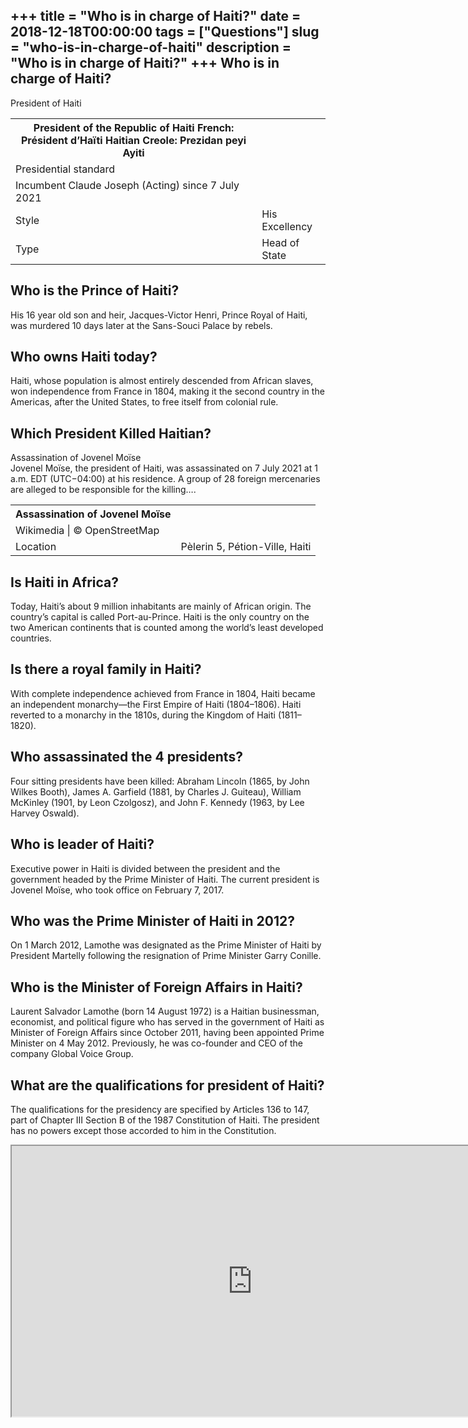 +++
title = "Who is in charge of Haiti?"
date = 2018-12-18T00:00:00
tags = ["Questions"]
slug = "who-is-in-charge-of-haiti"
description = "Who is in charge of Haiti?"
+++
Who is in charge of Haiti?
--------------------------

President of Haiti

<table><tr><th>President of the Republic of Haiti French: Président d’Haïti Haitian Creole: Prezidan peyi Ayiti</th></tr><tr><td>Presidential standard</td></tr><tr><td>Incumbent Claude Joseph (Acting) since 7 July 2021</td></tr><tr><td>Style</td><td>His Excellency</td></tr><tr><td>Type</td><td>Head of State</td></tr></table>

Who is the Prince of Haiti?
---------------------------

His 16 year old son and heir, Jacques-Victor Henri, Prince Royal of Haiti, was murdered 10 days later at the Sans-Souci Palace by rebels.

Who owns Haiti today?
---------------------

Haiti, whose population is almost entirely descended from African slaves, won independence from France in 1804, making it the second country in the Americas, after the United States, to free itself from colonial rule.

Which President Killed Haitian?
-------------------------------

Assassination of Jovenel Moïse  
Jovenel Moïse, the president of Haiti, was assassinated on 7 July 2021 at 1 a.m. EDT (UTC−04:00) at his residence. A group of 28 foreign mercenaries are alleged to be responsible for the killing….

<table><tr><th>Assassination of Jovenel Moïse</th></tr><tr><td>Wikimedia | © OpenStreetMap</td></tr><tr><td>Location</td><td>Pèlerin 5, Pétion-Ville, Haiti</td></tr></table>

Is Haiti in Africa?
-------------------

Today, Haiti’s about 9 million inhabitants are mainly of African origin. The country’s capital is called Port-au-Prince. Haiti is the only country on the two American continents that is counted among the world’s least developed countries.

Is there a royal family in Haiti?
---------------------------------

With complete independence achieved from France in 1804, Haiti became an independent monarchy—the First Empire of Haiti (1804–1806). Haiti reverted to a monarchy in the 1810s, during the Kingdom of Haiti (1811–1820).

Who assassinated the 4 presidents?
----------------------------------

Four sitting presidents have been killed: Abraham Lincoln (1865, by John Wilkes Booth), James A. Garfield (1881, by Charles J. Guiteau), William McKinley (1901, by Leon Czolgosz), and John F. Kennedy (1963, by Lee Harvey Oswald).

Who is leader of Haiti?
-----------------------

Executive power in Haiti is divided between the president and the government headed by the Prime Minister of Haiti. The current president is Jovenel Moïse, who took office on February 7, 2017.

Who was the Prime Minister of Haiti in 2012?
--------------------------------------------

On 1 March 2012, Lamothe was designated as the Prime Minister of Haiti by President Martelly following the resignation of Prime Minister Garry Conille.

Who is the Minister of Foreign Affairs in Haiti?
------------------------------------------------

Laurent Salvador Lamothe (born 14 August 1972) is a Haitian businessman, economist, and political figure who has served in the government of Haiti as Minister of Foreign Affairs since October 2011, having been appointed Prime Minister on 4 May 2012. Previously, he was co-founder and CEO of the company Global Voice Group.

What are the qualifications for president of Haiti?
---------------------------------------------------

The qualifications for the presidency are specified by Articles 136 to 147, part of Chapter III Section B of the 1987 Constitution of Haiti. The president has no powers except those accorded to him in the Constitution.

<iframe allow="accelerometer; autoplay; clipboard-write; encrypted-media; gyroscope; picture-in-picture" allowfullscreen="" class="__youtube_prefs__  epyt-is-override  no-lazyload" data-no-lazy="1" data-origheight="433" data-origwidth="770" data-skipgform_ajax_framebjll="" height="433" id="_ytid_80272" loading="lazy" src="https://www.youtube.com/embed/lp5zc5ROtzE?enablejsapi=1&autoplay=0&cc_load_policy=0&cc_lang_pref=&iv_load_policy=1&loop=0&modestbranding=0&rel=1&fs=1&playsinline=0&autohide=2&theme=dark&color=red&controls=1&" title="YouTube player" width="770"></iframe>